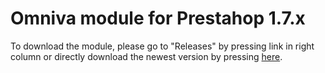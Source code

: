 # Omniva module for Prestahop 1.7.x

To download the module, please go to "Releases" by pressing link in right column or directly download the newest version by pressing <a href="https://github.com/mijora/omniva-prestahop-1.7/releases/latest/download/omnivaltshipping.zip" title="Omniva plugin releases">here</a>.

